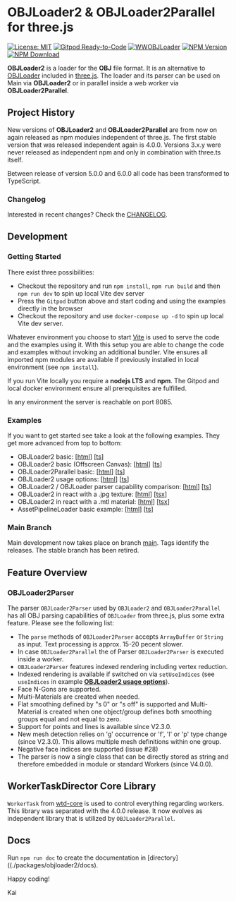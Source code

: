 # OBJLoader2 & OBJLoader2Parallel for three.js

[![License: MIT](https://img.shields.io/badge/License-MIT-yellow.svg)](https://github.com/kaisalmen/WWOBJLoader/blob/dev/LICENSE)
[![Gitpod Ready-to-Code](https://img.shields.io/badge/Gitpod-ready--to--code-blue?logo=gitpod)](https://gitpod.io/#https://github.com/kaisalmen/WWOBJLoader)
[![WWOBJLoader](https://github.com/kaisalmen/WWOBJLoader/actions/workflows/actions.yml/badge.svg)](https://github.com/kaisalmen/WWOBJLoader/actions/workflows/actions.yml)
[![NPM Version](https://img.shields.io/npm/v/wwobjloader2.svg)](https://www.npmjs.com/package/wwobjloader2)
[![NPM Download](https://img.shields.io/npm/dt/wwobjloader2.svg)](https://www.npmjs.com/package/wwobjloader2)

**OBJLoader2** is a loader for the **OBJ** file format. It is an alternative to [OBJLoader](https://github.com/mrdoob/three.js/blob/dev/examples/jsm/loaders/OBJLoader.js) included in [three.js](https://threejs.org). The loader and its parser can be used on Main via **OBJLoader2** or in parallel inside a web worker via **OBJLoader2Parallel**.

## Project History

New versions of **OBJLoader2** and **OBJLoader2Parallel** are from now on again released as npm modules independent of three.js. The first stable version that was released independent again is 4.0.0. Versions 3.x.y were never released as independent npm and only in combination with three.ts itself.

Between release of version 5.0.0 and 6.0.0 all code has been transformed to TypeScript.

### Changelog

Interested in recent changes? Check the [CHANGELOG](https://github.com/kaisalmen/WWOBJLoader/blob/main/CHANGELOG.md).

## Development

### Getting Started

There exist three possibilities:

* Checkout the repository and run `npm install`, `npm run build` and then `npm run dev` to spin up local Vite dev server
* Press the `Gitpod` button above and start coding and using the examples directly in the browser
* Checkout the repository and use `docker-compose up -d` to spin up local Vite dev server.

Whatever environment you choose to start [Vite](https://vitejs.dev/) is used to serve the code and the examples using it. With this setup you are able to change the code and examples without invoking an additional bundler. Vite ensures all imported npm modules are available if previously installed in local environment (see `npm install`).

If you run Vite locally you require a **nodejs LTS** and **npm**. The Gitpod and local docker environment ensure all prerequisites are fulfilled.

In any environment the server is reachable on port 8085.

### Examples

If you want to get started see take a look at the following examples. They get more advanced from top to bottom:

* OBJLoader2 basic: [[html](https://github.com/kaisalmen/WWOBJLoader/blob/main/packages/examples/obj2_basic.html)] [[ts](https://github.com/kaisalmen/WWOBJLoader/blob/main/packages/examples/src/examples/OBJLoader2BasicExample.ts)]
* OBJLoader2 basic (Offscreen Canvas): [[html](https://github.com/kaisalmen/WWOBJLoader/blob/main/packages/examples/obj2_basic_offscreen.html)] [[ts](https://github.com/kaisalmen/WWOBJLoader/blob/main/packages/examples/src/examples/OBJLoader2BasicExampleOffscreen.ts)]
* OBJLoader2Parallel basic: [[html](https://github.com/kaisalmen/WWOBJLoader/blob/main/packages/examples/obj2parallel_basic.html)] [[ts](https://github.com/kaisalmen/WWOBJLoader/blob/main/packages/examples/src/examples/OBJLoader2ParallelBasicExample.ts)]
* OBJLoader2 usage options: [[html](https://github.com/kaisalmen/WWOBJLoader/blob/main/packages/examples/obj2_options.html)] [[ts](https://github.com/kaisalmen/WWOBJLoader/blob/main/packages/examples/src/examples/OBJLoader2OptionsExample.ts)]
* OBJLoader2 / OBJLoader parser capability comparison: [[html](https://github.com/kaisalmen/WWOBJLoader/blob/main/packages/examples/obj2_obj_compare.html)] [[ts](https://github.com/kaisalmen/WWOBJLoader/blob/main/packages/examples/src/examples/OBJLoader2OBJLoaderCompareExample.ts)]
* OBJLoader2 in react with a .jpg texture: [[html](https://github.com/kaisalmen/WWOBJLoader/blob/main/packages/examples/obj2_react.html)] [[tsx](https://github.com/kaisalmen/WWOBJLoader/blob/main/packages/examples/src/examples/ReactExample.tsx)]
* OBJLoader2 in react with a .mtl material: [[html](https://github.com/kaisalmen/WWOBJLoader/blob/main/packages/examples/obj2_react-mtl.html)] [[tsx](https://github.com/kaisalmen/WWOBJLoader/blob/main/packages/examples/src/examples/ReactExampleMtl.tsx)]
* AssetPipelineLoader basic example: [[html](https://github.com/kaisalmen/WWOBJLoader/blob/main/packages/examples/assetpipeline.html)] [[ts](https://github.com/kaisalmen/WWOBJLoader/blob/main/packages/examples/src/examples/AssetPipelineLoaderExample.ts)]

### Main Branch

Main development now takes place on branch [main](https://github.com/kaisalmen/WWOBJLoader/tree/main). Tags identify the releases. The stable branch has been retired.

## Feature Overview

### OBJLoader2Parser

The parser `OBJLoader2Parser` used by `OBJLoader2` and `OBJLoader2Parallel` has all OBJ parsing capabilities of `OBJLoader` from three.js, plus some extra feature. Please see the following list:

* The `parse` methods of `OBJLoader2Parser` accepts `ArrayBuffer` or `String` as input. Text processing is approx. 15-20 pecent slower.
* In case `OBJLoader2Parallel` the of Parser `OBJLoader2Parser` is executed inside a worker.
* `OBJLoader2Parser` features indexed rendering including vertex reduction.
* Indexed rendering is available if switched on via `setUseIndices` (see `useIndices` in example **[OBJLoader2 usage options](https://github.com/kaisalmen/WWOBJLoader/blob/main/packages/examples/src/examples/OBJLoader2OptionsExample.ts#L63)**).
* Face N-Gons are supported.
* Multi-Materials are created when needed.
* Flat smoothing defined by "s 0" or "s off" is supported and Multi-Material is created when one object/group defines both smoothing groups equal and not equal to zero.
* Support for points and lines is available since V2.3.0.
* New mesh detection relies on 'g' occurrence or 'f', 'l' or 'p' type change (since V2.3.0). This allows multiple mesh definitions within one group.
* Negative face indices are supported (issue #28)
* The parser is now a single class that can be directly stored as string and therefore embedded in module or standard Workers (since V4.0.0).

## WorkerTaskDirector Core Library

`WorkerTask` from [wtd-core](https://github.com/kaisalmen/wtd/tree/main/packages/wtd-core) is used to control everything regarding workers. This library was separated with the 4.0.0 release. It now evolves as independent library that is utilized by `OBJLoader2Parallel`.

## Docs

Run `npm run doc` to create the documentation in [directory]((./packages/objloader2/docs).

Happy coding!

Kai
